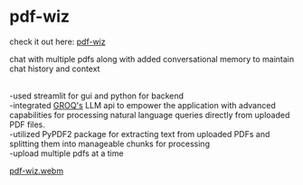 # pdf-wiz
check it out here: <a href="https://pdf-wiz.streamlit.app"> pdf-wiz</a>

chat with multiple pdfs along with added conversational memory to maintain chat history and context

  <br>     -used streamlit for gui and python for backend 
  <br>     -integrated <a href="https://console.groq.com/keys">GROQ's</a> LLM api to empower the application with advanced capabilities for processing natural language queries directly from uploaded PDF files.
  <br>     -utilized PyPDF2 package for extracting text from uploaded PDFs and splitting them into manageable chunks for processing
  <br>     -upload multiple pdfs at a time

[pdf-wiz.webm](https://github.com/s1nghhhhh/pdf-wiz/assets/82044361/6a13aaf7-b9d7-46ff-a390-8883f62daa6f)
